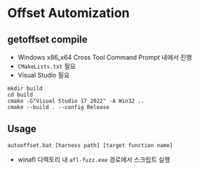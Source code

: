 # Offset Automization
## getoffset compile
- Windows x86_x64 Cross Tool Command Prompt 내에서 진행
- `CMakeLists.txt` 필요
- Visual Studio 필요

```shell
mkdir build
cd build
cmake -G"Visual Studio 17 2022" -A Win32 ..
cmake --build . --config Release
```

## Usage
```shell
autooffset.bat [harness path] [target function name]
```
- winafl 디렉토리 내 `afl-fuzz.exe` 경로에서 스크립트 실행
